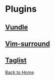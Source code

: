 # Plugins
## [Vundle](/Vim/Plugin/Vundle)
## [Vim-surround](/Vim/Plugin/Vim-surround)
## [Taglist](/Vim/Plugin/Taglist)
[Back to Home](https://husthed.github.io)

